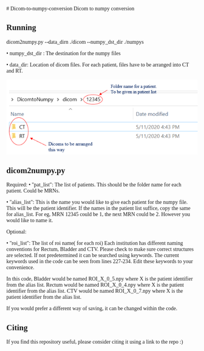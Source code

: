 <span style="font-family: 'HelveticaNeueBlack';">
# Dicom-to-numpy-conversion
Dicom to numpy conversion


## Running

dicom2numpy.py --data_dirn ./dicom --numpy_dst_dir ./numpys

•	numpy_dst_dir : The destination for the numpy files

•	data_dir: Location of dicom files. For each patient, files have to be arranged into CT and RT. 

<img src="directoryformat.png" align="center" />

## dicom2numpy.py

Required: 
•	"pat_list": The list of patients. This should be the folder name for each patient. Could be MRNs.

•	"alias_list": This is the name you would like to give each patient for the numpy file. This will be the patient identifier. If the names in the patient list suffice, copy the same for alias_list. For eg, MRN 12345 could be 1, the next MRN could be 2. However you would like to name it.

Optional:

•	"roi_list": The list of roi name( for each roi)
Each institution has different naming conventions for Rectum, Bladder and CTV. Please check to make sure correct structures are selected. If not predetermined it can be searched using keywords. The current keywords used in the code can be seen from lines 227-234. Edit these keywords to your convenience.

In this code,
Bladder would be named ROI_X_0_5.npy where X is the patient identifier from the alias list.
Rectum would be named ROI_X_0_4.npy where X is the patient identifier from the alias list.
CTV would be named ROI_X_0_7.npy where X is the patient identifier from the alias list.

If you would prefer a different way of saving, it can be changed within the code.

## Citing
If you find this repository useful, please consider citing it using a link to the repo :)
 


